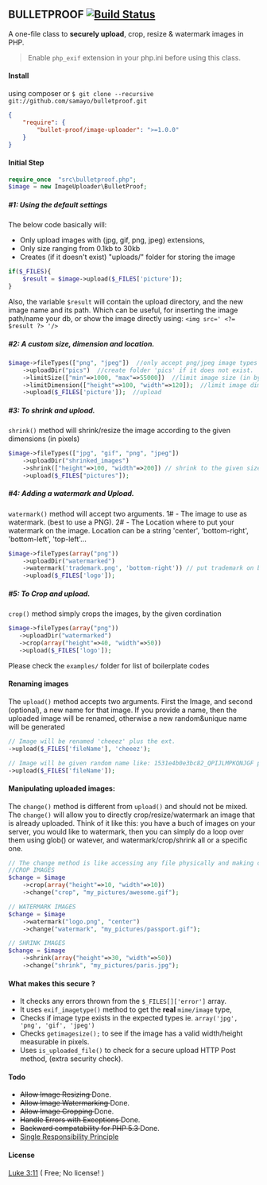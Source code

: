 BULLETPROOF [![Build Status](https://travis-ci.org/bivoc/bulletproof.svg?branch=master)](https://travis-ci.org/samayo/bulletproof.svg?branch=master)
----
A one-file class to **securely upload**, crop, resize & watermark images in PHP.


> Enable `php_exif` extension in your php.ini before using this class.

#### Install
using composer or `$ git clone --recursive git://github.com/samayo/bulletproof.git` 
```json
{
    "require": {
        "bullet-proof/image-uploader": ">=1.0.0"
    }
}
```

#### Initial Step 
````php
require_once  "src\bulletproof.php";
$image = new ImageUploader\BulletProof;
````


##### #1: Using the default settings 
The below code basically will:
- Only upload images with (jpg, gif, png, jpeg) extensions, 
- Only size ranging from 0.1kb to 30kb
- Creates (if it doesn't exist) "uploads/" folder for storing the image 

````php 
if($_FILES){
    $result = $image->upload($_FILES['picture']);
}
````

Also, the variable `$result` will contain the upload directory, and the new image name
and its path. Which can be useful, for inserting the image
path/name your db, or show the image directly using: `<img src=' <?= $result ?> '/>`


##### #2: A custom size, dimension and location. 
````php
$image->fileTypes(["png", "jpeg"])  //only accept png/jpeg image types
    ->uploadDir("pics")  //create folder 'pics' if it does not exist.
    ->limitSize(["min"=>1000, "max"=>55000])  //limit image size (in bytes)
    ->limitDimension(["height"=>100, "width"=>120]);  //limit image dimensions
    ->upload($_FILES['picture']);  //upload
````

##### #3: To shrink and upload. 
`shrink()` method will shrink/resize the image according to the given dimensions (in pixels) 

````php
$image->fileTypes(["jpg", "gif", "png", "jpeg"])
    ->uploadDir("shrinked_images")
    ->shrink(["height"=>100, "width"=>200]) // shrink to the given size
    ->upload($_FILES["pictures"]);
````

##### #4: Adding a watermark and Upload. 
`watermark()` method will accept two arguments.
 1# - The image to use as watermark. (best to use a PNG).
 2# - The Location where to put your watermark on the image.
Location can be a string 'center', 'bottom-right', 'bottom-left', 'top-left'...

````php
$image->fileTypes(array("png"))
    ->uploadDir("watermarked")
    ->watermark('trademark.png', 'bottom-right')) // put trademark on bottom-right 
    ->upload($_FILES['logo']);
````

##### #5: To Crop and upload. 
`crop()` method simply crops the images, by the given cordination
 ````php
$image->fileTypes(array("png"))
    ->uploadDir("watermarked")
    ->crop(array("height"=>40, "width"=>50))
    ->upload($_FILES['logo']);
````

Please check the `examples/` folder for list of boilerplate codes

#### Renaming images
 The `upload()` method accepts two arguments. First the Image, and second (optional), a new name for that image.
 If you provide a name, then the uploaded image will be renamed, otherwise a new random&unique name will be generated
````php
// Image will be renamed 'cheeez' plus the ext. 
->upload($_FILES['fileName'], 'cheeez');

// Image will be given random name like: 1531e4b0e3bc82_QPIJLMPKQNJGF plus ext. 
->upload($_FILES['fileName']);
````

#### Manipulating uploaded images: 
The `change()` method is different from `upload()` and should not be mixed.
The `change()` will allow you to directly crop/resize/watermark an image that is already uploaded.
Think of it like this: you have a buch of images on your server, you would like to watermark, then 
you can simply do a loop over them using glob() or watever, and watermark/crop/shrink all or 
a specific one. 

```php
// The change method is like accessing any file physically and making change to it. 
//CROP IMAGES
$change = $image
 	->crop(array("height"=>10, "width"=>10))
 	->change("crop", "my_pictures/awesome.gif");

// WATERMARK IMAGES
$change = $image
 	->watermark("logo.png", "center")
 	->change("watermark", "my_pictures/passport.gif");

// SHRINK IMAGES
$change = $image
 	->shrink(array("height"=>30, "width"=>50))
 	->change("shrink", "my_pictures/paris.jpg");
````

#### What makes this secure ?
* It checks any errors thrown from the `$_FILES[]['error']` array. 
* It uses `exif_imagetype()` method to get the **real** `mime/image` type,
* Checks if image type exists in the expected types ie. `array('jpg', 'png', 'gif', 'jpeg')`
* Checks `getimagesize();` to see if the image has a valid width/height measurable in pixels.
* Uses `is_uploaded_file()` to check for a secure upload HTTP Post method, (extra security check).



#### Todo
* <del> Allow Image Resizing </del> Done.
* <del> Allow Image Watermarking </del> Done.
* <del> Allow Image Cropping </del> Done.
* <del> Handle Errors with Exceptions </del> Done.
* <del> Backward compatability for PHP 5.3 </del> Done. 
* [Single Responsibility Principle](http://en.wikipedia.org/wiki/Single_responsibility_principle)




#### License  
[Luke 3:11](http://www.kingjamesbibleonline.org/Luke-3-11/) ( Free; No license! )
